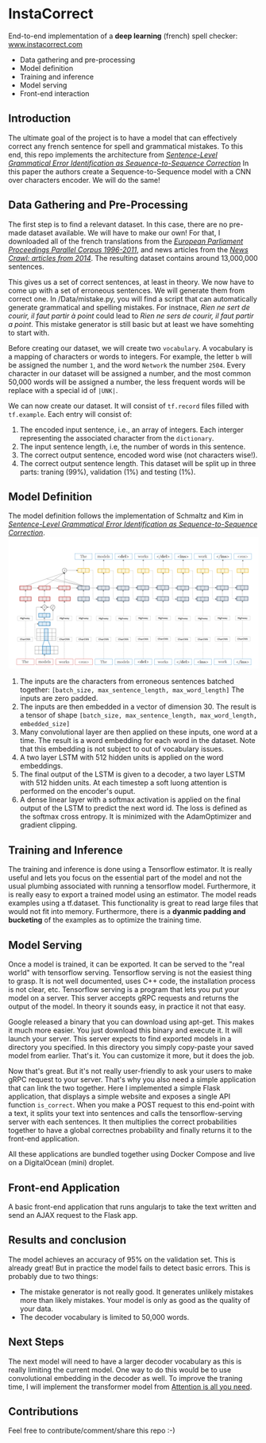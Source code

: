 # InstaCorrect
End-to-end implementation of a **deep learning** (french) spell checker: www.instacorrect.com
* Data gathering and pre-processing
* Model definition
* Training and inference
* Model serving
* Front-end interaction

## Introduction
The ultimate goal of the project is to have a model that can effectively correct any french sentence for spell and grammatical mistakes. To this end, this repo implements the architecture from [*Sentence-Level Grammatical Error Identification as Sequence-to-Sequence Correction*](https://arxiv.org/abs/1604.04677)
In this paper the authors create a Sequence-to-Sequence model with a CNN over characters encoder. We will do the same!

## Data Gathering and Pre-Processing
The first step is to find a relevant dataset. In this case, there are no pre-made dataset available. We will have to make our own! For that, I downloaded all of the french translations from the [*European Parliament Proceedings Parallel Corpus 1996-2011*](http://www.statmt.org/europarl/), and news articles from the [*News Crawl: articles from 2014*](http://www.statmt.org/wmt15/translation-task.html). The resulting dataset contains around 13,000,000 sentences.

This gives us a set of correct sentences, at least in theory. We now have to come up with a set of erroneous sentences. We will generate them from correct one. In /Data/mistake.py, you will find a script that can automatically generate grammatical and spelling mistakes.
For instnace, *Rien ne sert de courir, il faut partir à point* could lead to *Rien ne sers de courir, il faut partir a point*. This mistake generator is still basic but at least we have somehting to start with.

Before creating our dataset, we will create two `vocabulary`. A vocabulary is a mapping of characters or words to integers. For example, the letter `b` will be assigned the number `1`, and the word `Network` the number `2504`. Every character in our dataset will be assigned a number, and the most common 50,000 words will be assigned a number, the less frequent words will be replace with a special id of `|UNK|`.

We can now create our dataset. It will consist of `tf.record` files filled with `tf.example`. Each entry will consist of:
1. The encoded input sentence, i.e., an array of integers. Each interger representing the associated character from the `dictionary`.
2. The input sentence length, i.e, the number of words in this sentence.
3. The correct output sentence, encoded word wise (not characters wise!).
4. The correct output sentence length.
This dataset will be split up in three parts: traning (99%), validation (1%) and testing (1%).

## Model Definition
The model definition follows the implementation of Schmaltz and Kim in [*Sentence-Level Grammatical Error Identification as Sequence-to-Sequence Correction*](https://arxiv.org/abs/1604.04677).
![Model from Schamtz & Kim](/misc/model_arch.png)
1. The inputs are the characters from erroneous sentences batched together: `[batch_size, max_sentence_length, max_word_length]`
   The inputs are zero padded.
2. The inputs are then embedded in a vector of dimension 30. The result is a tensor of shape `[batch_size, max_sentence_length, max_word_length, embedded_size]`
2. Many convolutional layer are then applied on these inputs, one word at a time. The result is a word embedding for each word in the dataset. Note that this embedding is not subject to out of vocabulary issues.
3. A two layer LSTM with 512 hidden units is applied on the word embeddings.
4. The final output of the LSTM is given to a decoder, a two layer LSTM with 512 hidden units. At each timestep a soft luong attention is performed on the encoder's ouput.
4. A dense linear layer with a softmax activation is applied on the final output of the LSTM to predict the next word id.
The loss is defined as the softmax cross entropy. It is minimized with the AdamOptimizer and gradient clipping.

## Training and Inference
The training and inference is done using a Tensorflow estimator. It is really useful and lets you focus on the essential part of the model and not the usual plumbing associated with running a tensorflow model. Furthermore, it is really easy to export a trained model using an estimator. The model reads examples using a tf.dataset. This functionality is great to read large files that would not fit into memory. Furthermore, there is a **dyanmic padding and bucketing** of the examples as to optimize the training time.

## Model Serving
Once a model is trained, it can be exported. It can be served to the "real world" with tensorflow serving. Tensorflow serving is not the easiest thing to grasp. It is not well documented, uses C++ code, the installation process is not clear, etc. Tensorflow serving is a program that lets you put your model on a server. This server accepts gRPC requests and returns the output of the model. In theory it sounds easy, in practice it not that easy.

Google released a binary that you can download using apt-get. This makes it much more easier. You just download this binary and execute it. It will launch your server. This server expects to find exported models in a directory you specified. In this directory you simply copy-paste your saved model from earlier. That's it. You can customize it more, but it does the job.

Now that's great. But it's not really user-friendly to ask your users to make gRPC request to your server. That's why you also need a simple application that can link the two together. Here I implemented a simple Flask application, that displays a simple website and exposes a single API function `is_correct`. When you make a POST request to this end-point with a text, it splits your text into sentences and calls the tensorflow-serving server with each sentences. It then multiplies the correct probabilities together to have a global correctnes probability and finally returns it to the front-end application.

All these applications are bundled together using Docker Compose and live on a DigitalOcean (mini) droplet.

## Front-end Application
A basic front-end application that runs angularjs to take the text written and send an AJAX request to the Flask app.

## Results and conclusion
The model achieves an accuracy of 95% on the validation set. This is already great! But in practice the model fails to detect basic errors. This is probably due to two things:
* The mistake generator is not really good. It generates unlikely mistakes more than likely mistakes. Your model is only as good as the quality of your data.
* The decoder vocabulary is limited to 50,000 words.

## Next Steps
The next model will need to have a larger decoder vocabulary as this is really limiting the current model. One way to do this would be to use convolutional embedding in the decoder as well. To improve the traning time, I will implement the transformer model from [Attention is all you need](https://arxiv.org/abs/1706.03762).

## Contributions
Feel free to contribute/comment/share this repo :-)
